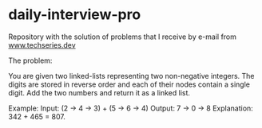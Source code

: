 # daily-interview-pro
Repository with the solution of problems that I receive by e-mail from www.techseries.dev

The problem:

You are given two linked-lists representing two non-negative integers. The digits are stored in reverse order and each of their nodes contain a single digit. Add the two numbers and return it as a linked list.

Example:
Input: (2 -> 4 -> 3) + (5 -> 6 -> 4)
Output: 7 -> 0 -> 8
Explanation: 342 + 465 = 807.
